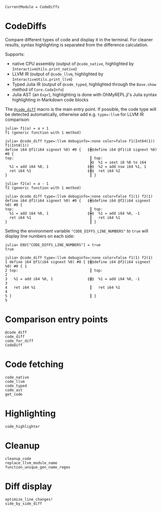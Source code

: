 ```@meta
CurrentModule = CodeDiffs
```

# CodeDiffs

Compare different types of code and display it in the terminal.
For cleaner results, syntax highlighting is separated from the difference calculation.

Supports:
 - native CPU assembly (output of `@code_native`, highlighted by `InteractiveUtils.print_native`)
 - LLVM IR (output of `@code_llvm`, highlighted by `InteractiveUtils.print_llvm`)
 - Typed Julia IR (output of `@code_typed`, highlighted through the `Base.show` method of `Core.CodeInfo`)
 - Julia AST (an `Expr`), highlighting is done with OhMyREPL.jl's Julia syntax highlighting in Markdown code blocks

The [`@code_diff`](@ref) macro is the main entry point. If possible, the code type will be
detected automatically, otherwise add e.g. `type=:llvm` for LLVM IR comparison:

```jldoctest f1_vs_f2; setup=:(using CodeDiffs)
julia> f1(a) = a + 1
f1 (generic function with 1 method)

julia> @code_diff type=:llvm debuginfo=:none color=false f1(Int64(1)) f1(Int8(1))
define i64 @f1(i64 signext %0) #0 {   ⟪╋⟫define i64 @f1(i8 signext %0) #0 {
top:                                   ┃ top:
                                       ┣⟫  %1 = sext i8 %0 to i64
  %1 = add i64 %0, 1                  ⟪╋⟫  %2 = add nsw i64 %1, 1
  ret i64 %1                          ⟪╋⟫  ret i64 %2
}                                      ┃ }

julia> f2(a) = a - 1
f2 (generic function with 1 method)

julia> @code_diff type=:llvm debuginfo=:none color=false f1(1) f2(1)
define i64 @f1(i64 signext %0) #0 {   ⟪╋⟫define i64 @f2(i64 signext %0) #0 {
top:                                   ┃ top:
  %1 = add i64 %0, 1                  ⟪╋⟫  %1 = add i64 %0, -1
  ret i64 %1                           ┃   ret i64 %1
}                                      ┃ }
```

Setting the environment variable `"CODE_DIFFS_LINE_NUMBERS"` to `true` will display line
numbers on each side:

```jldoctest f1_vs_f2
julia> ENV["CODE_DIFFS_LINE_NUMBERS"] = true
true

julia> @code_diff type=:llvm debuginfo=:none color=false f1(1) f2(1)
1 define i64 @f1(i64 signext %0) #0 { ⟪╋⟫define i64 @f2(i64 signext %0) #0 { 1
2 top:                                 ┃ top:                                2
3   %1 = add i64 %0, 1                ⟪╋⟫  %1 = add i64 %0, -1               3
4   ret i64 %1                         ┃   ret i64 %1                        4
5 }                                    ┃ }                                   5
```

# Comparison entry points

```@docs
@code_diff
code_diff
code_for_diff
CodeDiff
```

# Code fetching

```@docs
code_native
code_llvm
code_typed
code_ast
get_code
```

# Highlighting

```@docs
code_highlighter
```

# Cleanup

```@docs
cleanup_code
replace_llvm_module_name
function_unique_gen_name_regex
```

# Diff display

```@docs
optimize_line_changes!
side_by_side_diff
```
